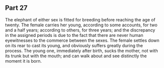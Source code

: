 ## Part 27

The elephant of either sex is fitted for breeding before reaching the age of twenty.
The female carries her young, according to some accounts, for two and a half years; according to others, for three years; and the discrepancy in the assigned periods is due to the fact that there are never human eyewitnesses to the commerce between the sexes.
The female settles down on its rear to cast its young, and obviously suffers greatly during the process.
The young one, immediately after birth, sucks the mother, not with its trunk but with the mouth; and can walk about and see distinctly the moment it is born.

